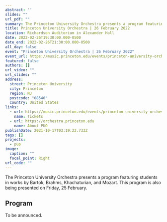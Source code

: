 ```yaml
---
abstract: ''
slides: ""
url_pdf: ""
summary: The Princeton University Orchestra presents a program featuring students in works by Bartok, Brahms, Khachaturian, and Mozart.
title: Princeton University Orchestra | 26 February 2022
location: Richardson Auditorium in Alexander Hall
date: 2022-02-26T19:30:00.000-0500
date_end: 2022-02-26T21:30:00.000-0500
all_day: false
event: "Princeton University Orchestra | 26 February 2022"
event_url: https://music.princeton.edu/events/princeton-university-orchestra-15
featured: false
authors: []
url_video: ""
url_slides: ""
address:
  street: Princeton University
  city: Princeton
  region: NJ
  postcode: "08540"
  country: United States
links:
  - url: https://music.princeton.edu/events/princeton-university-orchestra-15
    name: Tickets
  - url: https://orchestra.princeton.edu
    name: About PUO
publishDate: 2021-10-17T03:19:22.733Z
tags: []
projects:
  - puo
image:
  caption: ""
  focal_point: Right
url_code: ""
---
```

The Princeton University Orchestra presents a program featuring students in works by Bartok, Brahms, Khachaturian, and Mozart. This program is also being presented on Friday, 25 February.

## Program
To be announced.
